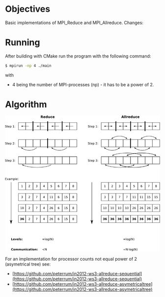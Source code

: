 # Objectives

Basic implementations of MPI_Reduce and MPI_Allreduce. Changes:

# Running

After building with CMake run the program with the following command:

``` bash
$ mpirun -np 4 ./main
``` 
with 
* 4 being the number of MPI-processes (np) - it has to be a power of 2. 

# Algorithm
![alt tag](images/reduce.png "Description goes here")

For an implementation for processor counts not equal power of 2 (asymetrical tree) see:
* [https://github.com/peterrum/in2012-ws3-allreduce-sequential](https://github.com/peterrum/in2012-ws3-allreduce-sequential)
* [https://github.com/peterrum/in2012-ws3-allreduce-asymetricaltree](https://github.com/peterrum/in2012-ws3-allreduce-asymetricaltree)

